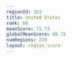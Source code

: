 ```yaml
---
regionId: 163
title: United States
rank: 60
meanScore: 71.73
globalMeanScore: 68.78
numRegions: 220
layout: region_score
---
```

